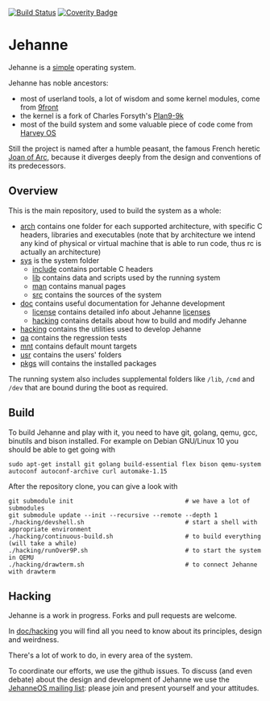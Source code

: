 [![Build Status](https://api.travis-ci.org/JehanneOS/jehanne.svg?branch=master)](https://travis-ci.org/JehanneOS/jehanne)
[![Coverity Badge](https://scan.coverity.com/projects/7364/badge.svg)](https://scan.coverity.com/projects/jehanne)

# Jehanne

Jehanne is a [simple][simplicity] operating system.

Jehanne has noble ancestors:

- most of userland tools, a lot of wisdom and some kernel modules,
  come from [9front][9front]
- the kernel is a fork of Charles Forsyth's [Plan9-9k][plan9-9k]
- most of the build system and some valuable piece of code come from [Harvey OS][harvey]

Still the project is named after a humble peasant,
the famous French heretic [Joan of Arc][arc], because it diverges deeply
from the design and conventions of its predecessors.

## Overview

This is the main repository, used to build the system as a whole:

- [arch](./arch/) contains one folder for each
  supported architecture, with specific C headers, libraries and executables
  (note that by architecture we intend any kind of physical or virtual
  machine that is able to run code, thus rc is actually an architecture)
- [sys](./sys) is the system folder
    * [include](./sys/include) contains portable C headers
    * [lib](./sys/lib) contains data and scripts used by the
      running system
    * [man](./sys/man) contains manual pages
    * [src](./sys/src) contains the sources of the system
- [doc](./doc/) contains useful documentation for Jehanne
  development
    * [license](./doc/license/) contains detailed info
      about Jehanne [licenses][lic]
    * [hacking](./doc/hacking/) contains details about how
      to build and modify Jehanne
- [hacking](./hacking) contains the utilities used to
  develop Jehanne
- [qa](./qa) contains the regression tests
- [mnt](./mnt) contains default mount targets
- [usr](./usr) contains the users' folders
- [pkgs](./pkgs) will contains the installed packages

The running system also includes supplemental folders like `/lib`,
`/cmd` and `/dev` that are bound during the boot as required.

## Build

To build Jehanne and play with it, you need to have git, golang, qemu,
gcc, binutils and bison installed.
For example on Debian GNU/Linux 10 you should be able to get going with

	sudo apt-get install git golang build-essential flex bison qemu-system autoconf autoconf-archive curl automake-1.15

After the repository clone, you can give a look with

	git submodule init                               # we have a lot of submodules
	git submodule update --init --recursive --remote --depth 1
	./hacking/devshell.sh                            # start a shell with appropriate environment
	./hacking/continuous-build.sh                    # to build everything (will take a while)
	./hacking/runOver9P.sh                           # to start the system in QEMU
	./hacking/drawterm.sh                            # to connect Jehanne with drawterm

## Hacking

Jehanne is a work in progress.
Forks and pull requests are welcome.

In [doc/hacking](./doc/hacking/) you will find all you
need to know about its principles, design and weirdness.

There's a lot of work to do, in every area of the system.

To coordinate our efforts, we use the github issues.
To discuss (and even debate) about the design and development of Jehanne
we use the [JehanneOS mailing list][mailinglist]: please join and present
yourself and your attitudes.

[simplicity]: http://plato.stanford.edu/entries/simplicity/ "What is simplicity?"
[harvey]: http://harvey-os.org "Harvey OS"
[9front]: http://9front.org/ "THE PLAN FELL OFF"
[plan9-9k]: https://bitbucket.org/forsyth/plan9-9k "Experimental 64-bit Plan 9 kernel"
[nix]: https://github.com/rminnich/nix-os
[arc]: https://en.wikipedia.org/wiki/Joan_of_Arc "Jeanne d'Arc"
[lic]: ./LICENSE.md "A summary of Jehanne licensing"
[mailinglist]: https://groups.google.com/forum/#!forum/jehanneos

